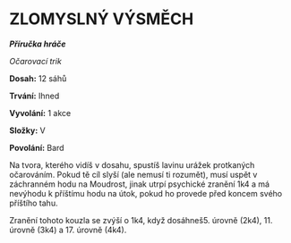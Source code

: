 # ZLOMYSLNÝ VÝSMĚCH

***Příručka hráče***

*Očarovací trik*

**Dosah:** 12 sáhů

**Trvání:** Ihned

**Vyvolání:** 1 akce

**Složky:** V

**Povolání:** Bard

Na tvora, kterého vidíš v dosahu, spustíš lavinu urážek protkaných očarováním. Pokud tě cíl slyší (ale nemusí ti rozumět), musí uspět v záchranném hodu na Moudrost, jinak utrpí psychické zranění 1k4 a má nevýhodu k příštímu hodu na útok, pokud ho provede před koncem svého příštího tahu.

Zranění tohoto kouzla se zvýší o 1k4, když dosáhneš5. úrovně (2k4), 11. úrovně (3k4) a 17. úrovně (4k4).